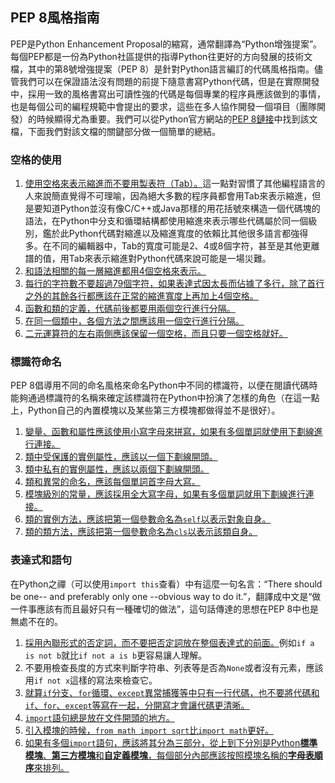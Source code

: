 ## PEP 8風格指南

PEP是Python Enhancement Proposal的縮寫，通常翻譯為“Python增強提案”。每個PEP都是一份為Python社區提供的指導Python往更好的方向發展的技術文檔，其中的第8號增強提案（PEP 8）是針對Python語言編訂的代碼風格指南。儘管我們可以在保證語法沒有問題的前提下隨意書寫Python代碼，但是在實際開發中，採用一致的風格書寫出可讀性強的代碼是每個專業的程序員應該做到的事情，也是每個公司的編程規範中會提出的要求，這些在多人協作開發一個項目（團隊開發）的時候顯得尤為重要。我們可以從Python官方網站的[PEP 8鏈接](https://www.python.org/dev/peps/pep-0008/)中找到該文檔，下面我們對該文檔的關鍵部分做一個簡單的總結。

### 空格的使用

1. <u>使用空格來表示縮進而不要用製表符（Tab）。</u>這一點對習慣了其他編程語言的人來說簡直覺得不可理喻，因為絕大多數的程序員都會用Tab來表示縮進，但是要知道Python並沒有像C/C++或Java那樣的用花括號來構造一個代碼塊的語法，在Python中分支和循環結構都使用縮進來表示哪些代碼屬於同一個級別，鑑於此Python代碼對縮進以及縮進寬度的依賴比其他很多語言都強得多。在不同的編輯器中，Tab的寬度可能是2、4或8個字符，甚至是其他更離譜的值，用Tab來表示縮進對Python代碼來說可能是一場災難。
2. <u>和語法相關的每一層縮進都用4個空格來表示。</u>
3. <u>每行的字符數不要超過79個字符，如果表達式因太長而佔據了多行，除了首行之外的其餘各行都應該在正常的縮進寬度上再加上4個空格。</u>
4. <u>函數和類的定義，代碼前後都要用兩個空行進行分隔。</u>
5. <u>在同一個類中，各個方法之間應該用一個空行進行分隔。</u>
6. <u>二元運算符的左右兩側應該保留一個空格，而且只要一個空格就好。</u>

### 標識符命名

PEP 8倡導用不同的命名風格來命名Python中不同的標識符，以便在閱讀代碼時能夠通過標識符的名稱來確定該標識符在Python中扮演了怎樣的角色（在這一點上，Python自己的內置模塊以及某些第三方模塊都做得並不是很好）。

1. <u>變量、函數和屬性應該使用小寫字母來拼寫，如果有多個單詞就使用下劃線進行連接。</u>
2. <u>類中受保護的實例屬性，應該以一個下劃線開頭。</u>
3. <u>類中私有的實例屬性，應該以兩個下劃線開頭。</u>
4. <u>類和異常的命名，應該每個單詞首字母大寫。</u>
5. <u>模塊級別的常量，應該採用全大寫字母，如果有多個單詞就用下劃線進行連接。</u>
6. <u>類的實例方法，應該把第一個參數命名為`self`以表示對象自身。</u>
7. <u>類的類方法，應該把第一個參數命名為`cls`以表示該類自身。</u>

### 表達式和語句

在Python之禪（可以使用`import this`查看）中有這麼一句名言：“There should be one-- and preferably only one --obvious way to do it.”，翻譯成中文是“做一件事應該有而且最好只有一種確切的做法”，這句話傳達的思想在PEP 8中也是無處不在的。

1. <u>採用內聯形式的否定詞，而不要把否定詞放在整個表達式的前面。</u>例如`if a is not b`就比`if not a is b`更容易讓人理解。
2. 不要用檢查長度的方式來判斷字符串、列表等是否為`None`或者沒有元素，應該用`if not x`這樣的寫法來檢查它。
3. <u>就算`if`分支、`for`循環、`except`異常捕獲等中只有一行代碼，也不要將代碼和`if`、`for`、`except`等寫在一起，分開寫才會讓代碼更清晰。</u>
4. <u>`import`語句總是放在文件開頭的地方。</u>
5. <u>引入模塊的時候，`from math import sqrt`比`import math`更好。</u>
6. <u>如果有多個`import`語句，應該將其分為三部分，從上到下分別是Python**標準模塊**、**第三方模塊**和**自定義模塊**，每個部分內部應該按照模塊名稱的**字母表順序**來排列。</u>

